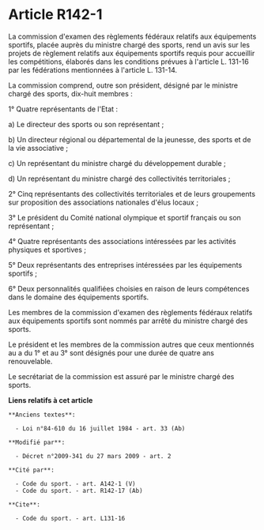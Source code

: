# Article R142-1

La commission d'examen des règlements fédéraux relatifs aux équipements sportifs, placée auprès du ministre chargé des
sports, rend un avis sur les projets de règlement relatifs aux équipements sportifs requis pour accueillir les compétitions,
élaborés dans les conditions prévues à l'article L. 131-16 par les fédérations mentionnées à l'article L. 131-14. 

La commission comprend, outre son président, désigné par le ministre chargé des sports, dix-huit membres : 

1° Quatre représentants de l'Etat : 

a) Le directeur des sports ou son représentant ; 

b) Un directeur régional ou départemental de la jeunesse, des sports et de la vie associative ; 

c) Un représentant du ministre chargé du développement durable ; 

d) Un représentant du ministre chargé des collectivités territoriales ; 

2° Cinq représentants des collectivités territoriales et de leurs groupements sur proposition des associations nationales
d'élus locaux ; 

3° Le président du Comité national olympique et sportif français ou son représentant ; 

4° Quatre représentants des associations intéressées par les activités physiques et sportives ; 

5° Deux représentants des entreprises intéressées par les équipements sportifs ; 

6° Deux personnalités qualifiées choisies en raison de leurs compétences dans le domaine des équipements sportifs. 

Les membres de la commission d'examen des règlements fédéraux relatifs aux équipements sportifs sont nommés par arrêté du
ministre chargé des sports. 

Le président et les membres de la commission autres que ceux mentionnés au a du 1° et au 3° sont désignés pour une durée de
quatre ans renouvelable. 

Le secrétariat de la commission est assuré par le ministre chargé des sports.

**Liens relatifs à cet article**

	**Anciens textes**:

	  - Loi n°84-610 du 16 juillet 1984 - art. 33 (Ab)

	**Modifié par**:

	  - Décret n°2009-341 du 27 mars 2009 - art. 2

	**Cité par**:

	  - Code du sport. - art. A142-1 (V)
	  - Code du sport. - art. R142-17 (Ab)

	**Cite**:

	  - Code du sport. - art. L131-16
